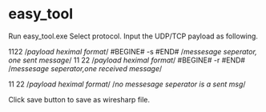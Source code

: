 # easy_tool
Run easy_tool.exe
Select protocol.
Input the UDP/TCP payload as following.

1122 /*payload heximal format*/
#BEGINE# -s #END# /*messesage seperator, one sent message*/
11 22 /*payload heximal format*/
#BEGINE# -r #END# /*messesage seperator,one received message*/

11 22 /*payload heximal format*/
/*no messesage seperator is a sent msg*/

Click save button to save as wiresharp file.

